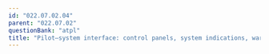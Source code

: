 ```yaml
---
id: "022.07.02.04"
parent: "022.07.02"
questionBank: "atpl"
title: "Pilot–system interface: control panels, system indications, warnings"
---
```

